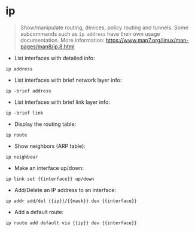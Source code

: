 # ip

> Show/manipulate routing, devices, policy routing and tunnels.
> Some subcommands such as `ip address` have their own usage documentation.
> More information: <https://www.man7.org/linux/man-pages/man8/ip.8.html>

- List interfaces with detailed info:

`ip address`

- List interfaces with brief network layer info:

`ip -brief address`

- List interfaces with brief link layer info:

`ip -brief link`

- Display the routing table:

`ip route`

- Show neighbors (ARP table):

`ip neighbour`

- Make an interface up/down:

`ip link set {{interface}} up/down`

- Add/Delete an IP address to an interface:

`ip addr add/del {{ip}}/{{mask}} dev {{interface}}`

- Add a default route:

`ip route add default via {{ip}} dev {{interface}}`
